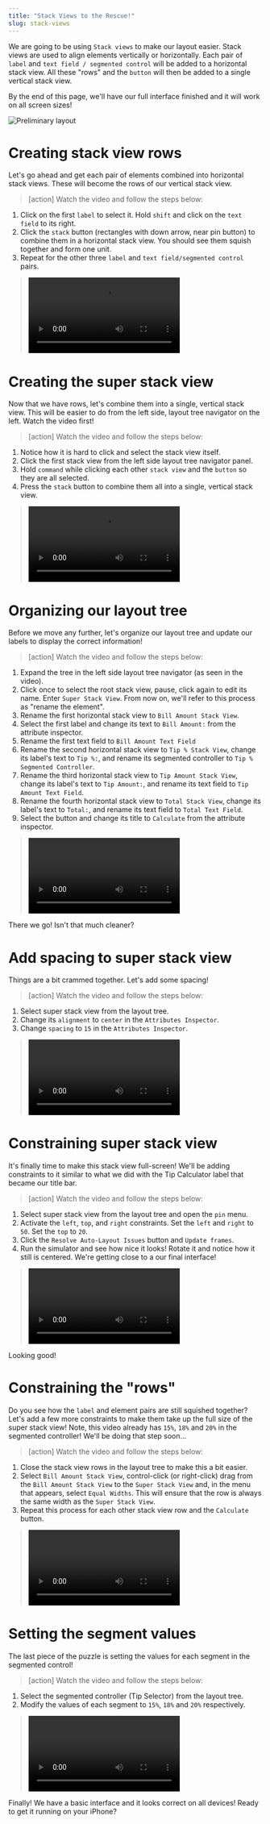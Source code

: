 ```yaml
---
title: "Stack Views to the Rescue!"
slug: stack-views
---
```


We are going to be using `Stack views` to make our layout easier. Stack views are used to align elements vertically or horizontally. Each pair of `label` and `text field / segmented control` will be added to a horizontal stack view. All these "rows" and the `button` will then be added to a single vertical stack view.

By the end of this page, we'll have our full interface finished and it will work on all screen sizes!

![Preliminary layout](../P2-Interface-Building/finished_no_color_logo.png)

# Creating stack view rows

Let's go ahead and get each pair of elements combined into horizontal stack views. These will become the rows of our vertical stack view.

>[action]
> Watch the video and follow the steps below:
>
1. Click on the first `label` to select it. Hold `shift` and click on the `text field` to its right.
1. Click the `stack` button (rectangles with down arrow, near pin button) to combine them in a horizontal stack view. You should see them squish together and form one unit.
1. Repeat for the other three `label` and `text field/segmented control` pairs.
>
> ![ms-video](https://s3.amazonaws.com/mgwu-misc/TipCalculator/10_stack_view_rows.mp4)

# Creating the super stack view

Now that we have rows, let's combine them into a single, vertical stack view. This will be easier to do from the left side, layout tree navigator on the left. Watch the video first!

>[action]
> Watch the video and follow the steps below:
>
1. Notice how it is hard to click and select the stack view itself.
1. Click the first stack view from the left side layout tree navigator panel.
1. Hold `command` while clicking each other `stack view` and the `button` so they are all selected.
1. Press the `stack` button to combine them all into a single, vertical stack view.
>
> ![ms-video](https://s3.amazonaws.com/mgwu-misc/TipCalculator/11_super_stack_view.mp4)

# Organizing our layout tree

Before we move any further, let's organize our layout tree and update our labels to display the correct information!

>[action]
> Watch the video and follow the steps below:
>
1. Expand the tree in the left side layout tree navigator (as seen in the video).
1. Click once to select the root stack view, pause, click again to edit its name. Enter `Super Stack View`. From now on, we'll refer to this process as "rename the element".
1. Rename the first horizontal stack view to `Bill Amount Stack View`.
1. Select the first label and change its text to `Bill Amount:` from the attribute inspector.
1. Rename the first text field to `Bill Amount Text Field`
1. Rename the second horizontal stack view to `Tip % Stack View`, change its label's text to `Tip %:`, and rename its segmented controller to `Tip % Segmented Controller`.
1. Rename the third horizontal stack view to `Tip Amount Stack View`, change its label's text to `Tip Amount:`, and rename its text field to `Tip Amount Text Field`.
1. Rename the fourth horizontal stack view to `Total Stack View`, change its label's text to `Total:`, and rename its text field to `Total Text Field`.
1. Select the button and change its title to `Calculate` from the attribute inspector.
>
> ![ms-video](https://s3.amazonaws.com/mgwu-misc/TipCalculator/12_labeling_stuff.mp4)

There we go! Isn't that much cleaner?

# Add spacing to super stack view

Things are a bit crammed together. Let's add some spacing!

>[action]
> Watch the video and follow the steps below:
>
1. Select super stack view from the layout tree.
1. Change its `alignment` to `center` in the  `Attributes Inspector`.
1. Change `spacing` to `15` in the  `Attributes Inspector`.
>
> ![ms-video](https://s3.amazonaws.com/mgwu-misc/TipCalculator/13_add_spacing.mp4)

# Constraining super stack view

It's finally time to make this stack view full-screen! We'll be adding constraints to it similar to what we did with the Tip Calculator label that became our title bar.

>[action]
> Watch the video and follow the steps below:
>
1. Select super stack view from the layout tree and open the `pin` menu.
1. Activate the `left`, `top`, and `right` constraints. Set the `left` and `right` to `50`. Set the `top` to `20`.
1. Click the `Resolve Auto-Layout Issues` button and `Update frames`.
1. Run the simulator and see how nice it looks! Rotate it and notice how it still is centered. We're getting close to a our final interface!
>
> ![ms-video](https://s3.amazonaws.com/mgwu-misc/TipCalculator/14_fix_super_stackview.mp4)

Looking good!

# Constraining the "rows"

Do you see how the `label` and element pairs are still squished together? Let's add a few more constraints to make them take up the full size of the super stack view! Note, this video already has `15%`, `18%` and `20%` in the segmented controller! We'll be doing that step soon...

>[action]
> Watch the video and follow the steps below:
>
1. Close the stack view rows in the layout tree to make this a bit easier.
1. Select `Bill Amount Stack View`, control-click (or right-click) drag from the `Bill Amount Stack View` to the `Super Stack View` and, in the menu that appears, select `Equal Widths`. This will ensure that the row is always the same width as the `Super Stack View`.
1. Repeat this process for each other stack view row and the `Calculate` button.
>
> ![ms-video](https://s3.amazonaws.com/mgwu-misc/TipCalculator/15_fix_stackview_rows.mp4)

# Setting the segment values

The last piece of the puzzle is setting the values for each segment in the segmented control!

>[action]
> Watch the video and follow the steps below:
>
1. Select the segmented controller (Tip Selector) from the layout tree.
1. Modify the values of each segment to `15%`, `18%` and `20%` respectively.
>
> ![ms-video](https://s3.amazonaws.com/mgwu-misc/TipCalculator/16_fix_selector.mp4)

Finally! We have a basic interface and it looks correct on all devices! Ready to get it running on your iPhone?
